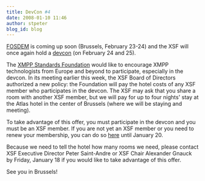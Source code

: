 ```yaml
---
title: DevCon #4
date: 2008-01-10 11:46
author: stpeter
blog_id: blog
---
```


[FOSDEM](http://www.fosdem.org/2008/) is coming up soon (Brussels, February 23-24) and the XSF will once again hold a [devcon](https://xmpp.org/devcon/devcon4.shtml) (on February 24 and 25).

The [XMPP Standards Foundation](https://xmpp.org/xsf/) would like to encourage XMPP technologists from Europe and beyond to participate, especially in the devcon. In its meeting earlier this week, the XSF Board of Directors authorized a new policy: the Foundation will pay the hotel costs of any XSF member who participates in the devcon. The XSF may ask that you share a room with another XSF member, but we will pay for up to four nights' stay at the Atlas hotel in the center of Brussels (where we will be staying and meeting).

To take advantage of this offer, you must participate in the devcon and you must be an XSF member. If you are not yet an XSF member or you need to renew your membership, you can do so [here](http://wiki.jabber.org/index.php/Membership_Applications_January_2008) until January 20.

Because we need to tell the hotel how many rooms we need, please contact XSF Executive Director Peter Saint-Andre or XSF Chair Alexander Gnauck by Friday, January 18 if you would like to take advantage of this offer.

See you in Brussels!
